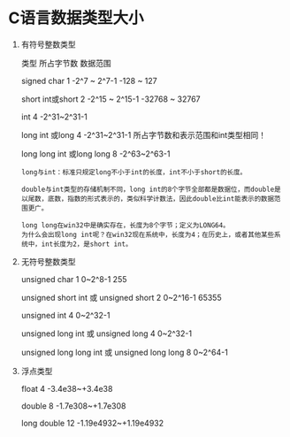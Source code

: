 # C语言数据类型大小

1. 有符号整数类型 

   类型							所占字节数	数据范围

   signed char                    1		-2^7 ~ 2^7-1    -128 ~ 127

   short int或short              2		-2^15 ~ 2^15-1    -32768 ~ 32767

   int                                   4         -2^31~2^31-1   

   long int 或long               4          -2^31~2^31-1  所占字节数和表示范围和int类型相同！

   long long int 或long long  8       -2^63~2^63-1

   ```
   long与int：标准只规定long不小于int的长度，int不小于short的长度。
   
   double与int类型的存储机制不同，long int的8个字节全部都是数据位，而double是以尾数，底数，指数的形式表示的，类似科学计数法，因此double比int能表示的数据范围更广。
   
   long long在win32中是确实存在，长度为8个字节；定义为LONG64。
   为什么会出现long int呢？在win32现在系统中，长度为4；在历史上，或者其他某些系统中，int长度为2，是short int。
   ```

   

2. 无符号整数类型

   unsigned char                                                     1		0~2^8-1   255

   unsigned short int 或 unsigned short                 2		0~2^16-1 65355

   unsigned int                                                        4		0~2^32-1

   unsigned long int 或 unsigned long                   4		0~2^32-1

   unsigned long long int 或 unsigned long long  8		0~2^64-1

3. 浮点类型

   float					 4		-3.4e38~+3.4e38

   double 				8		-1.7e308~+1.7e308

   long double		12		-1.19e4932~+1.19e4932